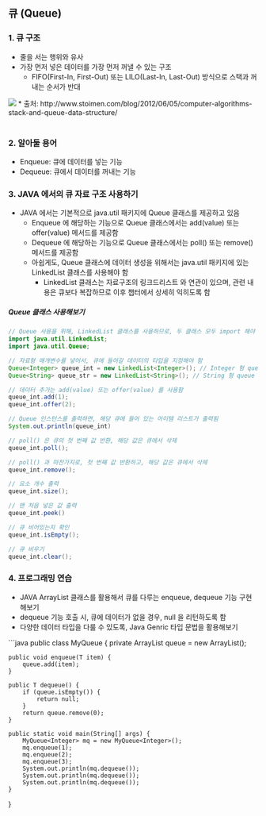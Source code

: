 ## 큐 (Queue)

### 1. 큐 구조
* 줄을 서는 행위와 유사
* 가장 먼저 넣은 데이터를 가장 먼저 꺼낼 수 있는 구조
  - FIFO(First-In, First-Out) 또는 LILO(Last-In, Last-Out) 방식으로 스택과 꺼내는 순서가 반대
  
<img src="https://www.fun-coding.org/00_Images/queue.png" />
* 출처: http://www.stoimen.com/blog/2012/06/05/computer-algorithms-stack-and-queue-data-structure/
<br/>
<br/>

### 2. 알아둘 용어
* Enqueue: 큐에 데이터를 넣는 기능
* Dequeue: 큐에서 데이터를 꺼내는 기능

### 3. JAVA 에서의 큐 자료 구조 사용하기
* JAVA 에서는 기본적으로 java.util 패키지에 Queue 클래스를 제공하고 있음
  - Enqueue 에 해당하는 기능으로 Queue 클래스에서는 add(value) 또는 offer(value) 메서드를 제공함
  - Dequeue 에 해당하는 기능으로 Queue 클래스에서는 poll() 또는 remove() 메서드를 제공함
  - 아쉽게도, Queue 클래스에 데이터 생성을 위해서는 java.util 패키지에 있는 LinkedList 클래스를 사용해야 함
    - LinkedList 클래스는 자료구조의 링크드리스트 와 연관이 있으며, 관련 내용은 큐보다 복잡하므로 이후 챕터에서 상세히 익히도록 함

##### Queue 클래스 사용해보기
```java
// Queue 사용을 위해, LinkedList 클래스를 사용하므로, 두 클래스 모두 import 해야 함
import java.util.LinkedList; 
import java.util.Queue; 

// 자료형 매개변수를 넣어서, 큐에 들어갈 데이터의 타입을 지정해야 함
Queue<Integer> queue_int = new LinkedList<Integer>(); // Integer 형 queue 선언, 링크드리스트로  생성해야됨 주의.
Queue<String> queue_str = new LinkedList<String>(); // String 형 queue 선언

// 데이터 추가는 add(value) 또는 offer(value) 를 사용함
queue_int.add(1);
queue_int.offer(2);

// Queue 인스턴스를 출력하면, 해당 큐에 들어 있는 아이템 리스트가 출력됨
System.out.println(queue_int)

// poll() 은 큐의 첫 번째 값 반환, 해당 값은 큐에서 삭제
queue_int.poll();

// poll() 과 마찬가지로, 첫 번째 값 반환하고, 해당 값은 큐에서 삭제
queue_int.remove();

// 요소 개수 출력 
queue_int.size(); 

// 맨 처음 넣은 값 출력
queue_int.peek()

// 큐 비어있는지 확인
queue_int.isEmpty();

// 큐 비우기
queue_int.clear();

```


### 4. 프로그래밍 연습 
- JAVA ArrayList 클래스를 활용해서 큐를 다루는 enqueue, dequeue 기능 구현해보기 <br>
- dequeue 기능 호출 시, 큐에 데이터가 없을 경우, null 을 리턴하도록 함 <br>
- 다양한 데이터 타입을 다룰 수 있도록, Java Genric 타입 문법을 활용해보기    
</div>
```java
public class MyQueue<T> {
    private ArrayList<T> queue = new ArrayList<T>();
    
    public void enqueue(T item) {
        queue.add(item);
    }
    
    public T dequeue() {
        if (queue.isEmpty()) {
            return null;
        }
        return queue.remove(0);
    }
    
    public static void main(String[] args) {
        MyQueue<Integer> mq = new MyQueue<Integer>();
        mq.enqueue(1);
        mq.enqueue(2);
        mq.enqueue(3);
        System.out.println(mq.dequeue());
        System.out.println(mq.dequeue());
        System.out.println(mq.dequeue());        
    }
}
```